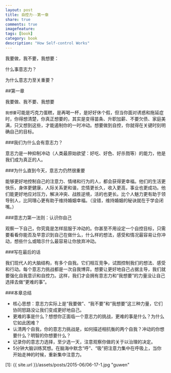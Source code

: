 ```yaml
---
layout: post
title: 自控力--第一章
share: true
comments: true
imagefeature:
tags: [book]
category: book
description: "How Self-control Works"
---
```


我要做，我不要，我想要：

什么事意志力？

为什么意志力至关重要？

<!--more-->

##第一章

我要做、我不要、我想要

`我想要`可能是巧克力蛋糕，是再喝一杯，是好好休个假，但当你面对诱惑和拖延症时，你得想清楚，你真正想要的，其实是变得苗条、升职加薪、不要欠债、家庭美满，只又想到这些，才能遏制你的一时冲动。想要做到自控，你就得在关键时刻明确自己的目标。

###我们为什么会有意志力？

意志力是一种抑制冲动（人类最原始欲望：好吃、好色、好杀戮等）的能力，他是我们成为真正的人。

###为什么直到今天，意志力仍然很重要

能够更好地控制自己的注意力、情绪和行为的人，都会获得更幸福。他们的生活更快乐，身体更健康，人际关系更和谐，恋情更长久，收入更高，事业也更成功。他们能更好地应对压力，解决冲突、战胜逆境，活的也更长。比个人魅力更有助于领导别人，比同理心更有助于维持婚姻幸福。（没错，维持婚姻的秘诀就在于学会闭嘴。）

###意志力第一法则：认识你自己

观察一下自己，你究竟是怎样屈服于冲动的。你甚至不用设定一个自控目标，只需要看看你能否及早意识到自己在做什么，什么样的想法，感受和情况最容易让你冲动，想些什么或暗示什么最容易让你放弃冲动。

###写在最后的话

我们现代人的大脑结构，有多个自我。它们相互竞争，试图控制我们的想法、感受和行动。每个意志力挑战都是一次自我博弈。想要让更好地自己占据主导，我们就要强化自我意识和自控力。这样，我们才会拥有意志力和“我想要”的力量没让自己选择去做“更难的事”。

###本章总结
* 核心思想：意志力实际上是“我要做”、“我不要”和“我想要”这三种力量，它们协同怒路没让我们变成更好地自己。
* 更难的事是什么？想想你正面临一个意志力的挑战，更难的事是什么？为什么它如此困难？
* 认清两个自我，你的意志力挑战是，如何描述相抗衡的两个自我？冲动的你想要什么？明智的你想要什么？
* 记录你的意志力选择，至少选一天，注意观察你做的关于以治理的决定。
* 5分钟大脑训练冥想。在脑海中默念“呼”、“吸”把注意力集中在呼吸上，当你开始走神的时候，重新集中注意力。




[1]: {{ site.url }}/assets/posts/2015-06/06-17-1.jpg "guwen"




